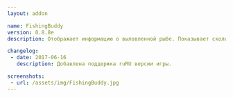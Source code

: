 ```yaml
---
layout: addon

name: FishingBuddy
version: 0.8.8e
description: Отображает информацию о выловленной рыбе. Показывает сколько и где вы поймали.

changelog:
 - date: 2017-06-16
   description: Добавлена поддержка ruRU версии игры.

screenshots:
 - url: /assets/img/FishingBuddy.jpg
---
```

